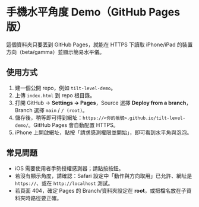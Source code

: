 
# 手機水平角度 Demo（GitHub Pages 版）

這個資料夾只要丟到 GitHub Pages，就能在 HTTPS 下讀取 iPhone/iPad 的裝置方向（beta/gamma）並顯示簡易水平儀。

## 使用方式
1. 建一個公開 repo，例如 `tilt-level-demo`。
2. 上傳 `index.html` 到 repo 根目錄。
3. 打開 GitHub → **Settings → Pages**，Source 選擇 **Deploy from a branch**，Branch 選擇 `main` / `/ (root)`。
4. 儲存後，稍等即可得到網址：`https://<你的帳號>.github.io/tilt-level-demo/`。GitHub Pages 會自動配置 HTTPS。
5. iPhone 上開啟網址，點按「請求感測權限並開始」，即可看到水平角與泡泡。

## 常見問題
- iOS 需要使用者手勢授權感測器；請點按按鈕。
- 若沒有顯示角度，請確認：Safari 設定中「動作與方向取用」已允許、網址是 `https://`、或在 `http://localhost` 測試。
- 若頁面 404，確定 Pages 的 Branch/資料夾設定在 **root**，或把檔名放在子資料夾時路徑要正確。

